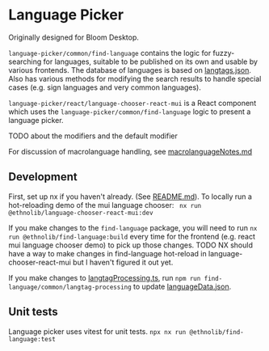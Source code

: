 # Language Picker

Originally designed for Bloom Desktop.

`language-picker/common/find-language` contains the logic for fuzzy-searching for languages, suitable to be published on its own and usable by various frontends. The database of languages is based on [langtags.json](https://github.com/silnrsi/langtags). Also has various methods for modifying the search results to handle special cases (e.g. sign languages and very common languages).

`language-picker/react/language-chooser-react-mui` is a React component which uses the `language-picker/common/find-language` logic to present a language picker.

TODO about the modifiers and the default modifier

For discussion of macrolanguage handling, see [macrolanguageNotes.md](macrolanguageNotes.md)

## Development

First, set up nx if you haven't already. (See [README.md](../../README.md)).
To locally run a hot-reloading demo of the mui language chooser: ` nx run @ethnolib/language-chooser-react-mui:dev`

If you make changes to the `find-language` package, you will need to run `nx run @ethnolib/find-language:build` every time for the frontend (e.g. react mui language chooser demo) to pick up those changes. TODO NX should have a way to make changes in find-language hot-reload in language-chooser-react-mui but I haven't figured it out yet.

If you make changes to [langtagProcessing.ts](common/find-language/langtagProcessing.ts), run `npm run find-language/common/langtag-processing` to update [languageData.json](common/find-language/languageData.json).

## Unit tests

Language picker uses vitest for unit tests.
`npx nx run @ethnolib/find-language:test`
